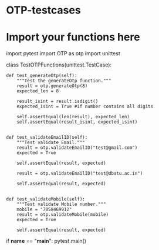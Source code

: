 # OTP-testcases
# Import your functions here

import pytest
import OTP as otp
import unittest


class TestOTPFunctions(unittest.TestCase):

    def test_generateOtp(self):
        """Test the generateOtp function."""
        result = otp.generateOtp(8)
        expected_len = 8

        result_isint = result.isdigit()
        expected_isint = True #if number contains all digits

        self.assertEqual(len(result), expected_len)
        self.assertEqual(result_isint, expected_isint)
        

    def test_validateEmailID(self):
        """Test validate Email."""
        result = otp.validateEmailID("test@gmail.com")
        expected = True

        self.assertEqual(result, expected)

        result = otp.validateEmailID("test@dbatu.ac.in")

        self.assertEqual(result, expected)
        

    def test_validateMobile(self):
        """Test validate Mobile number."""
        mobile = "7058469912"
        result = otp.validateMobile(mobile)
        expected = True

        self.assertEqual(result, expected)
    

    
if __name__ == "__main__":
    pytest.main()
